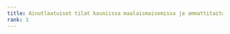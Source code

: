 ```yaml
---
title: Ainutlaatuiset tilat kauniissa maalaismaisemissa ja ammattitaitoinen hoitaja
rank: 1
---
```


